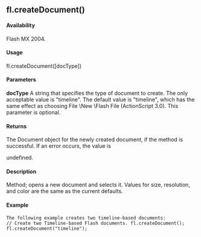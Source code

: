 ## fl.createDocument()

#### Availability

Flash MX 2004.

#### Usage

fl.createDocument(\[docType\])

#### Parameters

**docType** A string that specifies the type of document to create. The only acceptable value is "timeline". The default value is "timeline", which has the same effect as choosing File \New \Flash File (ActionScript 3.0). This parameter is optional.

#### Returns

The Document object for the newly created document, if the method is successful. If an error occurs, the value is
>
undefined.

#### Description

Method; opens a new document and selects it. Values for size, resolution, and color are the same as the current defaults.

#### Example

```
The following example creates two timeline-based documents:
// Create two Timeline-based Flash documents. fl.createDocument(); fl.createDocument("timeline");

```